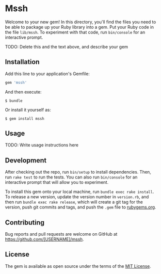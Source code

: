 # Mssh

Welcome to your new gem! In this directory, you'll find the files you need to be able to package up your Ruby library into a gem. Put your Ruby code in the file `lib/mssh`. To experiment with that code, run `bin/console` for an interactive prompt.

TODO: Delete this and the text above, and describe your gem

## Installation

Add this line to your application's Gemfile:

```ruby
gem 'mssh'
```

And then execute:

    $ bundle

Or install it yourself as:

    $ gem install mssh

## Usage

TODO: Write usage instructions here

## Development

After checking out the repo, run `bin/setup` to install dependencies. Then, run `rake test` to run the tests. You can also run `bin/console` for an interactive prompt that will allow you to experiment.

To install this gem onto your local machine, run `bundle exec rake install`. To release a new version, update the version number in `version.rb`, and then run `bundle exec rake release`, which will create a git tag for the version, push git commits and tags, and push the `.gem` file to [rubygems.org](https://rubygems.org).

## Contributing

Bug reports and pull requests are welcome on GitHub at https://github.com/[USERNAME]/mssh.


## License

The gem is available as open source under the terms of the [MIT License](http://opensource.org/licenses/MIT).

